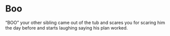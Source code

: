 # Boo
“BOO” your other sibling came out of the tub and scares you for scaring him the day before and starts laughing saying his plan worked.  

